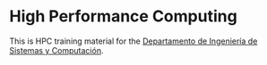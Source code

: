 # High Performance Computing

This is HPC training material for the [Departamento de Ingeniería de Sistemas y Computación](https://www.disc.ucn.cl/).
